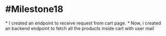 <h1>#Milestone18</h1>
* I created an endpoint to receive request from cart page.
* Now, i created an backend endpoint to fetch all the products inside cart with user mail
